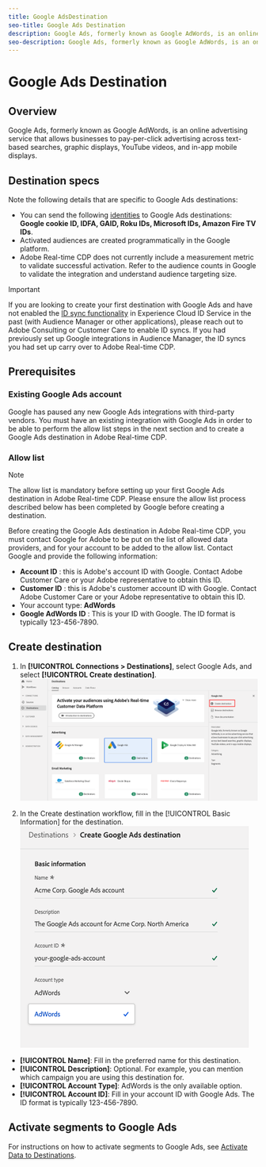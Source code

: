 ```yaml
---
title: Google AdsDestination
seo-title: Google Ads Destination
description: Google Ads, formerly known as Google AdWords, is an online advertising service that allows businesses to pay-per-click advertising across text-based searches, graphic displays, YouTube videos, and in-app mobile displays.
seo-description: Google Ads, formerly known as Google AdWords, is an online advertising service that allows businesses to pay-per-click advertising across text-based searches, graphic displays, YouTube videos, and in-app mobile displays.
---
```


# Google Ads Destination

## Overview

Google Ads, formerly known as Google AdWords, is an online advertising service that allows businesses to pay-per-click advertising across text-based searches, graphic displays, YouTube videos, and in-app mobile displays.

## Destination specs

Note the following details that are specific to Google Ads destinations:

* You can send the following [identities](../../identity-service/namespaces.md) to Google Ads destinations: **Google cookie ID, IDFA, GAID, Roku IDs, Microsoft IDs, Amazon Fire TV IDs**.
* Activated audiences are created programmatically in the Google platform.
* Adobe Real-time CDP does not currently include a measurement metric to validate successful activation. Refer to the audience counts in Google to validate the integration and understand audience targeting size.

>[!IMPORTANT]
>
>If you are looking to create your first destination with Google Ads and have not enabled the [ID sync functionality](https://docs.adobe.com/content/help/en/id-service/using/id-service-api/methods/idsync.html) in Experience Cloud ID Service in the past (with Audience Manager or other applications), please reach out to Adobe Consulting or Customer Care to enable ID syncs. If you had previously set up Google integrations in Audience Manager, the ID syncs you had set up carry over to Adobe Real-time CDP.

## Prerequisites

### Existing Google Ads account

Google has paused any new Google Ads integrations with third-party vendors. You must have an existing integration with Google Ads in order to be able to perform the allow list steps in the next section and to create a Google Ads destination in Adobe Real-time CDP.

### Allow list

>[!NOTE]
>
>The allow list is mandatory before setting up your first Google Ads destination in Adobe Real-time CDP. Please ensure the allow list process described below has been completed by Google before creating a destination.

Before creating the Google Ads destination in Adobe Real-time CDP, you must contact Google for Adobe to be put on the list of allowed data providers, and for your account to be added to the allow list. Contact Google and provide the following information:

* **Account ID** : this is Adobe's account ID with Google. Contact Adobe Customer Care or your Adobe representative to obtain this ID.
* **Customer ID** : this is Adobe's customer account ID with Google. Contact Adobe Customer Care or your Adobe representative to obtain this ID.
* Your account type: **AdWords**
* **Google AdWords ID** : This is your ID with Google. The ID format is typically 123-456-7890.

## Create destination

1. In **[!UICONTROL Connections > Destinations]**, select Google Ads, and select **[!UICONTROL Create destination]**.
    ![Connect Google Ads destination](/help/rtcdp/destinations/assets/google-2-destination.png)

2. In the Create destination workflow, fill in the [!UICONTROL Basic Information] for the destination. <br>
    ![Basic information Google Ads](/help/rtcdp/destinations/assets/google-2-basic-information.png)
*  **[!UICONTROL Name]**: Fill in the preferred name for this destination.
*  **[!UICONTROL Description]**: Optional. For example, you can mention which campaign you are using this destination for.
*  **[!UICONTROL Account Type]**: AdWords is the only available option.
*  **[!UICONTROL Account ID]**: Fill in your account ID with Google Ads. The ID format is typically 123-456-7890. 

## Activate segments to Google Ads

For instructions on how to activate segments to Google Ads, see [Activate Data to Destinations](/help/rtcdp/destinations/activate-destinations.md).


